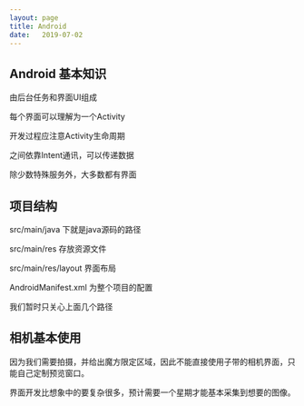```yaml
---
layout: page
title: Android
date:   2019-07-02
---
```




## Android 基本知识

由后台任务和界面UI组成

每个界面可以理解为一个Activity

开发过程应注意Activity生命周期

之间依靠Intent通讯，可以传递数据

除少数特殊服务外，大多数都有界面

## 项目结构

src/main/java 下就是java源码的路径

src/main/res 存放资源文件

src/main/res/layout 界面布局

AndroidManifest.xml 为整个项目的配置

我们暂时只关心上面几个路径

## 相机基本使用

因为我们需要拍摄，并给出魔方限定区域，因此不能直接使用子带的相机界面，只能自己定制预览窗口。


界面开发比想象中的要复杂很多，预计需要一个星期才能基本采集到想要的图像。


